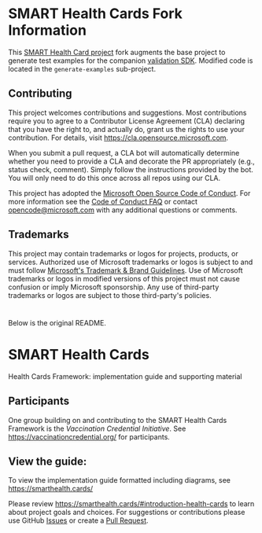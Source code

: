 # SMART Health Cards Fork Information

This [SMART Health Card project](https://github.com/smart-on-fhir/health-cards) fork augments the base project to generate test examples for the companion [validation SDK](https://github.com/microsoft/health-cards-validation-SDK). Modified code is located in the `generate-examples` sub-project.


## Contributing

This project welcomes contributions and suggestions.  Most contributions require you to agree to a
Contributor License Agreement (CLA) declaring that you have the right to, and actually do, grant us
the rights to use your contribution. For details, visit https://cla.opensource.microsoft.com.

When you submit a pull request, a CLA bot will automatically determine whether you need to provide
a CLA and decorate the PR appropriately (e.g., status check, comment). Simply follow the instructions
provided by the bot. You will only need to do this once across all repos using our CLA.

This project has adopted the [Microsoft Open Source Code of Conduct](https://opensource.microsoft.com/codeofconduct/).
For more information see the [Code of Conduct FAQ](https://opensource.microsoft.com/codeofconduct/faq/) or
contact [opencode@microsoft.com](mailto:opencode@microsoft.com) with any additional questions or comments.

## Trademarks

This project may contain trademarks or logos for projects, products, or services. Authorized use of Microsoft
trademarks or logos is subject to and must follow
[Microsoft's Trademark & Brand Guidelines](https://www.microsoft.com/en-us/legal/intellectualproperty/trademarks/usage/general).
Use of Microsoft trademarks or logos in modified versions of this project must not cause confusion or imply Microsoft sponsorship.
Any use of third-party trademarks or logos are subject to those third-party's policies.

#

Below is the original README.

# SMART Health Cards
Health Cards Framework: implementation guide and supporting material


## Participants
One group building on and contributing to the SMART Health Cards Framework is the *Vaccination Credential Initiative*. See https://vaccinationcredential.org/ for participants.

## View the guide:
To view the implementation guide formatted including diagrams, see https://smarthealth.cards/

Please review https://smarthealth.cards/#introduction-health-cards to learn about project goals and choices. For suggestions or contributions please use GitHub [Issues](https://github.com/smart-on-fhir/health-cards/issues) or create a [Pull Request](https://github.com/smart-on-fhir/health-cards/pulls).
